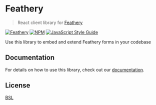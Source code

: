 # Feathery

> React client library for [Feathery](https://feathery.tech)

[![Feathery](https://circleci.com/gh/feathery-org/feathery-react.svg?style=svg)](https://feathery.tech) [![NPM](https://img.shields.io/npm/v/feathery-react.svg)](https://www.npmjs.com/package/feathery-react) [![JavaScript Style Guide](https://img.shields.io/badge/code_style-standard-brightgreen.svg)](https://standardjs.com)

Use this library to embed and extend Feathery forms in your codebase

## Documentation
For details on how to use this library, check out our [documentation](https://docs.feathery.tech/react/react-overview).

## License
[BSL](https://github.com/feathery-org/feathery-react/blob/master/LICENSE)
